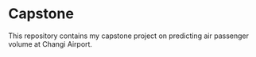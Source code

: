 # Capstone
This repository contains my capstone project on predicting air passenger volume at Changi Airport.
